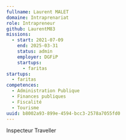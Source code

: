 ```yaml
---
fullname: Laurent MALET
domaine: Intraprenariat
role: Intrapreneur
github: LaurentM83
missions:
  - start: 2021-07-09
    end: 2025-03-31
    status: admin
    employer: DGFiP
    startups:
      - faritas
startups:
  - faritas
competences:
  - Administration Publique
  - Finances publiques
  - Fiscalité
  - Tourisme
uuid: b8002a93-899e-4594-bcc3-2578a7055fd0
---
```

Inspecteur Traveller